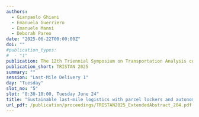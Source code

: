 ```yaml
---
authors:
  - Gianpaolo Ghiani
  - Emanuela Guerriero
  - Emanuele Manni
  - Deborah Pareo
date: "2025-06-22T00:00:00Z"
doi: ""
#publication_types:
#  - "1"
publication: The 12th Triennial Symposium on Transportation Analysis conference
publication_short: TRISTAN 2025
summary: ""
session: "Last-Mile Delivery 1"
day: "Tuesday"
slot_no: "5"
slot: "8:30-10:00, Tuesday June 24"
title: "Sustainable last-mile logistics with parcel lockers and autonomous delivery robots"
url_pdf: /publication/proceedings/TRISTAN2025_ExtendedAbstract_204.pdf
---
```


